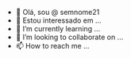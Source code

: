 - 👋 Olá, sou @ semnome21
- 👀 Estou interessado em ...
- 🌱 I’m currently learning ...
- 💞️ I’m looking to collaborate on ...
- 📫 How to reach me ...

<!---
semnome21/semnome21 is a ✨ special ✨ repository because its `README.md` (this file) appears on your GitHub profile.
You can click the Preview link to take a look at your changes.
--->
